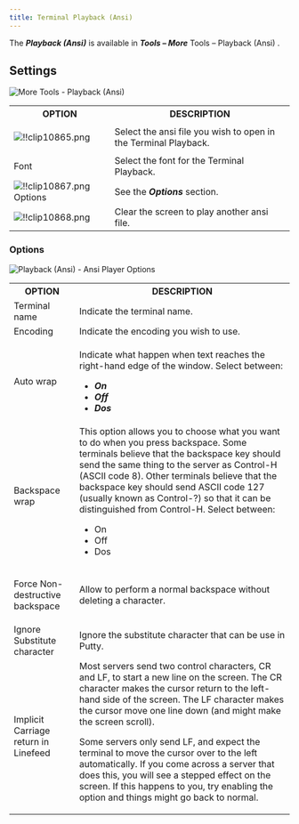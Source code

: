 ```yaml
---
title: Terminal Playback (Ansi)
---
```

The   ***Playback (Ansi)*** is available in ***Tools – More***   Tools – Playback (Ansi) . 

## Settings 

![More Tools - Playback (Ansi)](/img/en/rdm/windows/clip10414.png) 

<table>
	<tr>
		<th>
OPTION 
		</th>
		<th>
DESCRIPTION 
		</th>
	</tr>
	<tr>
		<td>

![!!clip10865.png](/img/en/rdm/windows/clip10865.png) 
		</td>
		<td>
Select the ansi file you wish to open in the Terminal Playback. 
		</td>
	</tr>
	<tr>
		<td>
Font 
		</td>
		<td>
Select the font for the Terminal Playback. 
		</td>
	</tr>
	<tr>
		<td>
![!!clip10867.png](/img/en/rdm/windows/clip10867.png) Options 
		</td>
		<td>
See the ***Options*** section. 
		</td>
	</tr>
	<tr>
		<td>
![!!clip10868.png](/img/en/rdm/windows/clip10868.png) 
		</td>
		<td>
Clear the screen to play another ansi file. 
		</td>
	</tr>
</table>

### Options 

![Playback (Ansi) - Ansi Player Options](/img/en/rdm/windows/clip10415.png)

<table>
	<tr>
		<th>
OPTION 
		</th>
		<th>
DESCRIPTION 
		</th>
	</tr>
	<tr>
		<td>
Terminal name 
		</td>
		<td>
Indicate the terminal name. 
		</td>
	</tr>
	<tr>
		<td>
Encoding 
		</td>
		<td>
Indicate the encoding you wish to use. 
		</td>
	</tr>
	<tr>
		<td>
Auto wrap 
		</td>
		<td>

Indicate what happen when text reaches the right-hand edge of the window. Select between:  

* ***On*** 
* ***Off*** 
* ***Dos*** 
		</td>
	</tr>
	<tr>
		<td>
Backspace wrap 
		</td>
		<td>
This option allows you to choose what you want to do when you press backspace. Some terminals believe that the backspace key should send the same thing to the server as Control-H (ASCII code 8). Other terminals believe that the backspace key should send ASCII code 127 (usually known as Control-?) so that it can be distinguished from Control-H. Select between:  

* On 
* Off 
* Dos 
		</td>
	</tr>
	<tr>
		<td>
Force Non-destructive backspace 
		</td>
		<td>
Allow to perform a normal backspace without deleting a character. 
		</td>
	</tr>
	<tr>
		<td>
Ignore Substitute character 
		</td>
		<td>
Ignore the substitute character that can be use in Putty. 
		</td>
	</tr>
	<tr>
		<td>
Implicit Carriage return in Linefeed 
		</td>
		<td>
Most servers send two control characters, CR and LF, to start a new line on the screen. The CR character makes the cursor return to the left-hand side of the screen. The LF character makes the cursor move one line down (and might make the screen scroll).  

Some servers only send LF, and expect the terminal to move the cursor over to the left automatically. If you come across a server that does this, you will see a stepped effect on the screen. If this happens to you, try enabling the option and things might go back to normal. 
		</td>
	</tr>
</table>


